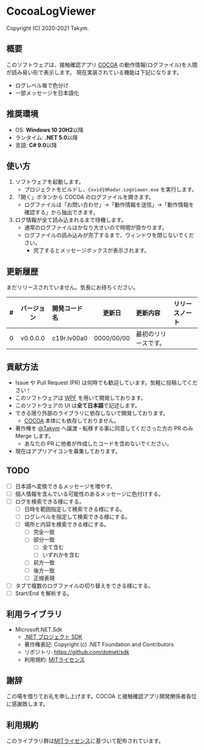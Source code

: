 # CocoaLogViewer
Copyright (C) 2020-2021 Takym.

## 概要
このソフトウェアは、接触確認アプリ [COCOA](https://github.com/cocoa-mhlw/cocoa) の動作情報(ログファイル)を人間が読み易い形で表示します。
現在実装されている機能は下記になります。
* ログレベル毎で色分け
* 一部メッセージを日本語化

## 推奨環境
* OS: **Windows 10 20H2**以降
* ランタイム: **.NET 5.0**以降
* 言語: **C# 9.0**以降

## 使い方
1. ソフトウェアを起動します。
	* プロジェクトをビルドし、`Covid19Radar.LogViewer.exe` を実行します。
2. 「開く」ボタンから COCOA のログファイルを開きます。
	* ログファイルは「お問い合わせ」→「動作情報を送信」→「動作情報を確認する」から抽出できます。
3. ログ情報が全て読み込まれるまで待機します。
	* 通常のログファイルはかなり大きいので時間が掛かります。
	* ログファイルの読み込みが完了するまで、ウィンドウを閉じないでください。
		* 完了するとメッセージボックスが表示されます。

## 更新履歴
まだリリースされていません。気長にお待ちください。

| # |バージョン|開発コード名|更新日    |更新内容            |リリースノート|
|--:|:--------:|:-----------|:--------:|:-------------------|:-------------|
|  0|v0.0.0.0  |c19r.lv00a0 |0000/00/00|最初のリリースです。|              |

## 貢献方法
* Issue や Pull Request (PR) は何時でも歓迎しています。気軽に投稿してください！
* このソフトウェアは [WPF](https://docs.microsoft.com/ja-jp/visualstudio/designers/getting-started-with-wpf) を用いて開発しております。
* このソフトウェアの UI は**全て日本語**で記述します。
* できる限り外部のライブラリに依存しないで開発しております。
	* [COCOA](https://github.com/cocoa-mhlw/cocoa) 本体にも依存しておりません。
* 著作権を [@Takym](https://github.com/Takym) へ譲渡・転移する事に同意してくださった方の PR のみ Merge します。
	* あなたの PR に他者が作成したコードを含めないでください。
* 現在はアプリアイコンを募集しております。

## TODO
* [ ] 日本語へ変換できるメッセージを増やす。
* [ ] 個人情報を含んでいる可能性のあるメッセージに色付けする。
* [ ] ログを検索できる様にする。
	* [ ] 日時を範囲指定して検索できる様にする。
	* [ ] ログレベルを指定して検索できる様にする。
	* [ ] 場所と内容を検索できる様にする。
		* [ ] 完全一致
		* [ ] 部分一致
			* [ ] 全て含む
			* [ ] いずれかを含む
		* [ ] 前方一致
		* [ ] 後方一致
		* [ ] 正規表現
* [ ] タブで複数のログファイルの切り替えをできる様にする。
* [ ] Start/End を解析する。

## 利用ライブラリ
* Microsoft.NET.Sdk
	* [.NET プロジェクト SDK](https://docs.microsoft.com/ja-jp/dotnet/core/project-sdk/overview)
	* 著作権表記: Copyright (c) .NET Foundation and Contributors
	* リポジトリ: <https://github.com/dotnet/sdk>
	* 利用規約: [MITライセンス](https://github.com/dotnet/sdk/blob/main/LICENSE.TXT)

## 謝辞
この場を借りてお礼を申し上げます。COCOA と接触確認アプリ開発関係者各位に感謝致します。

## 利用規約
このライブラリ群は[MITライセンス](LICENSE.md)に基づいて配布されています。
